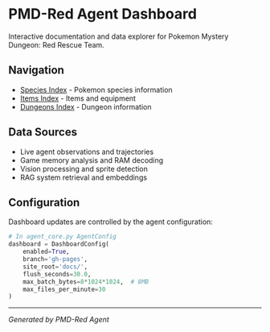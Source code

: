 # PMD-Red Agent Dashboard

Interactive documentation and data explorer for Pokemon Mystery Dungeon: Red Rescue Team.

## Navigation

- [Species Index](species/index.md) - Pokemon species information
- [Items Index](items/index.md) - Items and equipment
- [Dungeons Index](dungeons/index.md) - Dungeon information

## Data Sources

- Live agent observations and trajectories
- Game memory analysis and RAM decoding
- Vision processing and sprite detection
- RAG system retrieval and embeddings

## Configuration

Dashboard updates are controlled by the agent configuration:

```python
# In agent_core.py AgentConfig
dashboard = DashboardConfig(
    enabled=True,
    branch='gh-pages',
    site_root='docs/',
    flush_seconds=30.0,
    max_batch_bytes=8*1024*1024,  # 8MB
    max_files_per_minute=30
)
```

---

*Generated by PMD-Red Agent*